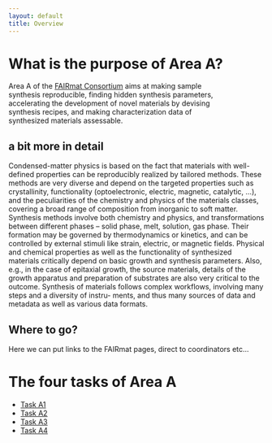 ```yaml
---
layout: default
title: Overview
---
```


# What is the purpose of Area A?

<div style="width: 80%; margin: atuo; position:relative;">Area A of the <a href="https://www.fairmat-nfdi.eu/fairmat/consortium">FAIRmat Consortium</a> aims at making sample synthesis reproducible, finding hidden synthesis parameters, accelerating the development of novel materials by devising synthesis recipes, and making characterization data of synthesized materials assessable.</div>
    
 ## a bit more in detail
 Condensed-matter physics is based on the fact that materials with well-defined properties can be reproducibly realized by tailored methods. These methods are very diverse and depend on the targeted properties such as crystallinity, functionality (optoelectronic, electric, magnetic, catalytic, …), and the peculiarities of the chemistry and physics of the materials classes, covering a broad range of composition from inorganic to soft matter. Synthesis methods involve both chemistry and physics, and transformations between different phases – solid phase, melt, solution, gas phase. Their formation may be governed by thermodynamics or kinetics, and can be controlled by external stimuli like strain, electric, or magnetic fields. Physical and chemical properties as well as the functionality of synthesized materials critically depend on basic growth and synthesis parameters. Also, e.g., in the case of epitaxial growth, the source materials, details of the growth apparatus and preparation of substrates are also very critical to the outcome. Synthesis of materials follows complex workflows, involving many steps and a diversity of instru- ments, and thus many sources of data and metadata as well as various data formats.

## Where to go?

Here we can put links to the FAIRmat pages, direct to coordinators etc...

# The four tasks of Area A

- [Task A1](task_a1.html)
- [Task A2](task_a2.html)
- [Task A3](task_a3.html)
- [Task A4](task_a4.html)
